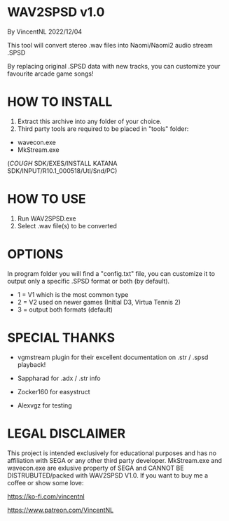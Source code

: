 # WAV2SPSD v1.0
By VincentNL 2022/12/04


This tool will convert stereo .wav files into Naomi/Naomi2 audio stream .SPSD

By replacing original .SPSD data with new tracks, you can customize your favourite arcade game songs!

# HOW TO INSTALL


1. Extract this archive into any folder of your choice.
2. Third party tools are required to be placed in "tools" folder:

- wavecon.exe
- MkStream.exe

(*COUGH* SDK/EXES/INSTALL KATANA SDK/INPUT/R10.1_000518/Utl/Snd/PC)

# HOW TO USE

1) Run WAV2SPSD.exe
2) Select .wav file(s) to be converted

# OPTIONS

In program folder you will find a "config.txt" file,
you can customize it to output only a specific .SPSD format or both (by default).

* 1 = V1 which is the most common type
* 2 = V2 used on newer games (Initial D3, Virtua Tennis 2)
* 3 = output both formats (default)

# SPECIAL THANKS

- vgmstream plugin for their excellent documentation on .str / .spsd playback!
 
- Sappharad for .adx / .str info

- Zocker160 for easystruct

- Alexvgz for testing


# LEGAL DISCLAIMER

This project is intended exclusively for educational purposes and has no affiliation with SEGA or any other third party developer.
MkStream.exe and wavecon.exe are exlusive property of SEGA and CANNOT BE DISTRUBUTED/packed with WAV2SPSD V1.0.
If you want to buy me a coffee or show some love:

https://ko-fi.com/vincentnl

https://www.patreon.com/VincentNL
